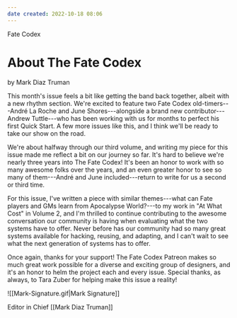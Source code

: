 ```yaml
---
date created: 2022-10-18 08:06
---
```


Fate Codex

# About The Fate Codex

by Mark Diaz Truman

This month's issue feels a bit like getting the band back together, albeit with a new rhythm section. We're excited to feature two Fate Codex old-timers---André La Roche and June Shores---alongside a brand new contributor---Andrew Tuttle---who has been working with us for months to perfect his first Quick Start. A few more issues like this, and I think we'll be ready to take our show on the road.

We're about halfway through our third volume, and writing my piece for this issue made me reflect a bit on our journey so far. It's hard to believe we're nearly three years into The Fate Codex! It's been an honor to work with so many awesome folks over the years, and an even greater honor to see so many of them---André and June included---return to write for us a second or third time.

For this issue, I've written a piece with similar themes---what can Fate players and GMs learn from Apocalypse World?---to my work in "At What Cost" in Volume 2, and I'm thrilled to continue contributing to the awesome conversation our community is having when evaluating what the two systems have to offer. Never before has our community had so many great systems available for hacking, reusing, and adapting, and I can't wait to see what the next generation of systems has to offer.

Once again, thanks for your support! The Fate Codex Patreon makes so much great work possible for a diverse and exciting group of designers, and it's an honor to helm the project each and every issue. Special thanks, as always, to Tara Zuber for helping make this issue a reality!

![[Mark-Signature.gif|Mark Signature]]

Editor in Chief
[[Mark Diaz Truman]]

